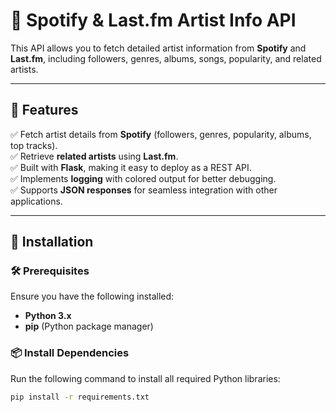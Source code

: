 # 🎵 Spotify & Last.fm Artist Info API  

This API allows you to fetch detailed artist information from **Spotify** and **Last.fm**, including followers, genres, albums, songs, popularity, and related artists.

---

## 📌 Features  
✅ Fetch artist details from **Spotify** (followers, genres, popularity, albums, top tracks).  
✅ Retrieve **related artists** using **Last.fm**.  
✅ Built with **Flask**, making it easy to deploy as a REST API.  
✅ Implements **logging** with colored output for better debugging.  
✅ Supports **JSON responses** for seamless integration with other applications.  

---

## 🚀 Installation  

### 🛠 Prerequisites  
Ensure you have the following installed:  
- **Python 3.x**  
- **pip** (Python package manager)  

### 📦 Install Dependencies  
Run the following command to install all required Python libraries:  
```sh
pip install -r requirements.txt
